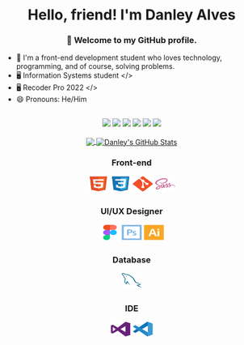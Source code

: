 
<div align="center">
  <h1>Hello, friend! I'm Danley Alves</h1>
  <h3>👋 Welcome to my GitHub profile.</h3>
</div>

- 🌱 I'm a front-end development student who loves technology, programming, and of course, solving problems.
- 🖥️ Information Systems student </>
- 🖥️ Recoder Pro 2022 </>
- 😄 Pronouns: He/Him



##
 <!-- SOCIALS -->
 
<div align="center"> 
        <a href="https://instagram.com/itsdanleyalves" target="_blank"><img src="https://img.shields.io/badge/-Instagram-%23E4405F?style=for-the-badge&logo=instagram&logoColor=white" target="_blank"></a>
        <a href = "mailto:itsdanleyalves@hotmail.com"><img src="https://img.shields.io/badge/-Gmail-black?style=for-the-badge&logo=gmail&logoColor=white" target="_blank"></a>
        <a href="https://www.linkedin.com/in/danley-alves-a3684a217/" target="_blank"><img src="https://img.shields.io/badge/-LinkedIn-%230077B5?style=for-the-badge&logo=linkedin&logoColor=white" target="_blank"></a>
        <a href="https://vimeo.com/itsdanleyalves" target="_blank"><img src="https://img.shields.io/badge/-vimeo-%230077B5?style=for-the-badge&logo=vimeo&logoColor=white" target="_blank"></a>
         <a href="https://www.behance.net/danleyalvex" target="_blank"><img src="https://img.shields.io/badge/-Behance-%23E4405F?style=for-the-badge&logo=behance&logoColor=white" target="_blank"></a>
        <a href="https://steamcommunity.com/id/ezzoki" target="_blank"><img src="https://img.shields.io/badge/-Steam-black?style=for-the-badge&logo=steam&logoColor=white" target="_blank"></a>
        <br>
  </div>
    
 
 <!--STATUS-->
 <div align='center'>
  	<br>
 	<a href="https://github.com/danleyalvex/danleyalvex">
  	<img align="center" src="https://github-readme-stats.vercel.app/api/top-langs/?username=danleyalvex&title_color=ffffff&text_color=c9cacc&icon_color=2bbc8a&bg_color=1d1f21&langs_count=3" />
	</a>
	<a href="(https://github.com/danleyalvex/danleyalvex">
 	<img align="center" src="https://github-readme-stats.vercel.app/api?username=danleyalvex&show_icons=true&line_height=27&count_private=true&title_color=ffffff&text_color=c9cacc&icon_color=2bbc8a&bg_color=1d1f21" alt="Danley's GitHub Stats" />
	</a>
</div>

 
 
 
<div align='center'>
    
 <h3> Front-end </h3>

 <img align="center" alt="HTML" height="30" width="40" src="https://raw.githubusercontent.com/devicons/devicon/master/icons/html5/html5-original.svg">

 <img align="center" alt="CSS" height="30" width="40" src="https://raw.githubusercontent.com/devicons/devicon/master/icons/css3/css3-original.svg">  

 <img align="center" alt="git" height="30" width="40" src="https://raw.githubusercontent.com/devicons/devicon/9f4f5cdb393299a81125eb5127929ea7bfe42889/icons/git/git-plain.svg">

 <img align="center" alt="sass" height="30" width="40" src="https://raw.githubusercontent.com/devicons/devicon/9f4f5cdb393299a81125eb5127929ea7bfe42889/icons/sass/sass-original.svg">

  ##


    
 <h3> UI/UX Designer </h3>

 <img align="center" alt="figma" height="30" width="40" src="https://raw.githubusercontent.com/devicons/devicon/9f4f5cdb393299a81125eb5127929ea7bfe42889/icons/figma/figma-original.svg">

 <img align="center" alt="protoshop" height="30" width="40" src="https://raw.githubusercontent.com/devicons/devicon/9f4f5cdb393299a81125eb5127929ea7bfe42889/icons/photoshop/photoshop-line.svg">

 <img align="center" alt="illustrator" height="30" width="40" src="https://raw.githubusercontent.com/devicons/devicon/9f4f5cdb393299a81125eb5127929ea7bfe42889/icons/illustrator/illustrator-plain.svg">

 ##
  
<h3>Database</h3>
 <img align="center" alt="sql" height="30" width="40" src="https://raw.githubusercontent.com/devicons/devicon/9f4f5cdb393299a81125eb5127929ea7bfe42889/icons/mysql/mysql-plain.svg"><h3>
  
 ##
    
<h3> IDE </h3>  

<img align="center" alt="Visual Studio" height="30" width="40" src="https://raw.githubusercontent.com/devicons/devicon/9f4f5cdb393299a81125eb5127929ea7bfe42889/icons/visualstudio/visualstudio-plain.svg">

<img align="center" alt="VS code" height="30" width="40" src="https://raw.githubusercontent.com/devicons/devicon/9f4f5cdb393299a81125eb5127929ea7bfe42889/icons/vscode/vscode-original.svg">




